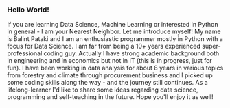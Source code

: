 ### Hello World!

If you are learning Data Science, Machine Learning or interested in Python in general - I am your Nearest Neighbor. Let me introduce myself!
My name is Balint Pataki and I am an enthusiastic programmer mostly in Python with a focus for Data Science.
I am far from being a 10+ years experienced super-professional coding guy. Actually I have strong academic background both in engineering and in economics but not in IT (this is in progress, just for fun).
I have been working in data analysis for about 8 years in various topics from forestry and climate through procurement business and I picked up some coding skills along the way - and the journey still continues. As a lifelong-learner I'd like to share some ideas regarding data science, programming and self-teaching in the future.
Hope you'll enjoy it as well!
